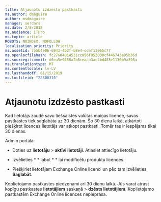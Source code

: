 ```yaml
---
title: Atjaunotu izdzēsto pastkasti
ms.author: dmaguire
author: msdmaguire
manager: serdars
ms.date: 2/8/2018
ms.audience: ITPro
ms.topic: article
ROBOTS: NOINDEX, NOFOLLOW
localization_priority: Priority
ms.assetid: 7b5b4e06-6943-4b2f-b8e4-cdaf13e65c77
ms.openlocfilehash: fc27604014531cc056f853030cf446743a95b36d
ms.sourcegitcommit: d6ea5e9458a2b8ceaab3ac4bd483e1130b9a398a
ms.translationtype: MT
ms.contentlocale: lv-LV
ms.lasthandoff: 01/15/2019
ms.locfileid: "28300310"
---
```

# <a name="restore-a-deleted-mailbox"></a>Atjaunotu izdzēsto pastkasti

Kad lietotājs zaudē savu tiešsaistes valūtas maiņas licence, savas pastkastes tiek saglabāta uz 30 dienām. Šo 30 dienu laikā, atkārtoti piešķirot licences lietotājs var atkopt pastkasti. Tomēr tas ir iespējams tikai 30 dienas.
  
Admin portālā:
  
- Doties uz **lietotāju** \> **aktīvi lietotāji**. Atlasiet attiecīgo lietotāju.
    
- Izvēlieties * * labot * * lai modificētu produktu licences. 
    
- Piešķiriet lietotājam Exchange Online licenci un pēc tam izvēlieties **Saglabāt**.
    
Koplietojamo pastkastes piedzenami arī 30 dienu laikā. Jūs varat atrast kopīgu pastkastes **lietotājiem** saskaņā \> **dzēsts lietotājiem**. Koplietojamo pastkastēm Exchange Online licences nepieprasa.
  

